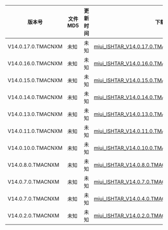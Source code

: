 | 版本号                | 文件 MD5 | 更新时间 | 下载链接                                                                                                                                                  |
|--------------------|--------|------|-------------------------------------------------------------------------------------------------------------------------------------------------------|
| V14.0.17.0.TMACNXM | 未知     | 未知   | [miui_ISHTAR_V14.0.17.0.TMACNXM_16baf7ce2c_13.0.zip](http://bigota.d.miui.com/V14.0.17.0.TMACNXM/miui_ISHTAR_V14.0.17.0.TMACNXM_16baf7ce2c_13.0.zip)  |
| V14.0.16.0.TMACNXM | 未知     | 未知   | [miui_ISHTAR_V14.0.16.0.TMACNXM_8409e2712d_13.0.zip](http://bigota.d.miui.com/V14.0.16.0.TMACNXM/miui_ISHTAR_V14.0.16.0.TMACNXM_8409e2712d_13.0.zip)  |
| V14.0.15.0.TMACNXM | 未知     | 未知   | [miui_ISHTAR_V14.0.15.0.TMACNXM_3078bcb06e_13.0.zip](http://bigota.d.miui.com/V14.0.15.0.TMACNXM/miui_ISHTAR_V14.0.15.0.TMACNXM_3078bcb06e_13.0.zip)  |
| V14.0.14.0.TMACNXM | 未知     | 未知   | [miui_ISHTAR_V14.0.14.0.TMACNXM_5c1ed4ade0_13.0.zip](https://bigota.d.miui.com/V14.0.14.0.TMACNXM/miui_ISHTAR_V14.0.14.0.TMACNXM_5c1ed4ade0_13.0.zip) |
| V14.0.13.0.TMACNXM | 未知     | 未知   | [miui_ISHTAR_V14.0.13.0.TMACNXM_0c4d6a81ab_13.0.zip](https://bigota.d.miui.com/V14.0.13.0.TMACNXM/miui_ISHTAR_V14.0.13.0.TMACNXM_0c4d6a81ab_13.0.zip) |
| V14.0.11.0.TMACNXM | 未知     | 未知   | [miui_ISHTAR_V14.0.11.0.TMACNXM_c17912ee24_13.0.zip](http://bigota.d.miui.com/V14.0.11.0.TMACNXM/miui_ISHTAR_V14.0.11.0.TMACNXM_c17912ee24_13.0.zip)  |
| V14.0.10.0.TMACNXM | 未知     | 未知   | [miui_ISHTAR_V14.0.10.0.TMACNXM_2ec0d6548d_13.0.zip](https://bigota.d.miui.com/V14.0.10.0.TMACNXM/miui_ISHTAR_V14.0.10.0.TMACNXM_2ec0d6548d_13.0.zip) |
| V14.0.8.0.TMACNXM  | 未知     | 未知   | [miui_ISHTAR_V14.0.8.0.TMACNXM_4621838527_13.0.zip](http://bigota.d.miui.com/V14.0.8.0.TMACNXM/miui_ISHTAR_V14.0.8.0.TMACNXM_4621838527_13.0.zip)     |
| V14.0.7.0.TMACNXM  | 未知     | 未知   | [miui_ISHTAR_V14.0.7.0.TMACNXM_73f8314233_13.0.zip](http://bigota.d.miui.com/V14.0.7.0.TMACNXM/miui_ISHTAR_V14.0.7.0.TMACNXM_73f8314233_13.0.zip)     |
| V14.0.7.0.TMACNXM  | 未知     | 未知   | [miui_ISHTAR_V14.0.4.0.TMACNXM_e956fb3677_13.0.zip](http://bigota.d.miui.com/V14.0.4.0.TMACNXM/miui_ISHTAR_V14.0.4.0.TMACNXM_e956fb3677_13.0.zip)     |
| V14.0.2.0.TMACNXM  | 未知     | 未知   | [miui_ISHTAR_V14.0.2.0.TMACNXM_932f512e4f_13.0.zip](http://bigota.d.miui.com/V14.0.2.0.TMACNXM/miui_ISHTAR_V14.0.2.0.TMACNXM_932f512e4f_13.0.zip)     |

